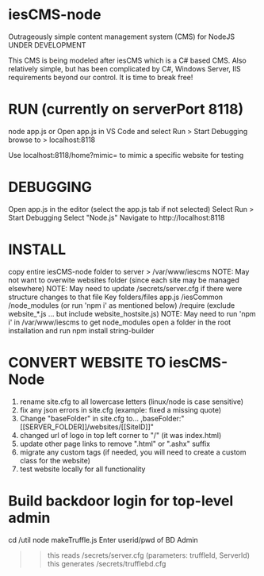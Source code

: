 # iesCMS-node
Outrageously simple content management system (CMS) for NodeJS
UNDER DEVELOPMENT

This CMS is being modeled after iesCMS which is a C# based CMS.  Also relatively simple, but has been complicated by C#, Windows Server, IIS requirements beyond our control.  It is time to break free!

# RUN  (currently on serverPort 8118)
node app.js
or
Open app.js in VS Code and select Run > Start Debugging
browse to > localhost:8118

Use localhost:8118/home?mimic=<siteid> to mimic a specific website for testing

# DEBUGGING
Open app.js in the editor (select the app.js tab if not selected)
Select Run > Start Debugging
Select "Node.js"
Navigate to http://localhost:8118

# INSTALL
copy entire iesCMS-node folder to server > /var/www/iescms
NOTE: May not want to overwite websites folder (since each site may be managed elsewhere)
NOTE: May need to update /secrets/server.cfg if there were structure changes to that file
Key folders/files
  app.js
  /iesCommon
  /node_modules  (or run 'npm i' as mentioned below)
  /require  (exclude website_*.js ... but include website_hostsite.js)
NOTE: May need to run 'npm i' in /var/www/iescms to get node_modules
open a folder in the root installation and run npm install string-builder 


# CONVERT WEBSITE TO iesCMS-Node
1) rename site.cfg to all lowercase letters (linux/node is case sensitive)
2) fix any json errors in site.cfg (example: fixed a missing quote)
3) Change "baseFolder" in site.cfg to...
   ,baseFolder:"[[SERVER_FOLDER]]/websites/[[SiteID]]"
4) changed url of logo in top left corner to "/" (it was index.html)
5) update other page links to remove ".html" or ".ashx" suffix
6) migrate any custom tags (if needed, you will need to create a custom class for the website)
7) test website locally for all functionality

# Build backdoor login for top-level admin
cd /util
node makeTruffle.js
Enter userid/pwd of BD Admin
>> this reads /secrets/server.cfg (parameters: truffleId, ServerId)
>> this generates /secrets/trufflebd.cfg